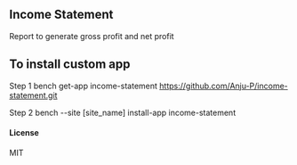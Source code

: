 ## Income Statement

Report to generate gross profit and net profit

## To install custom app

Step 1 
bench get-app income-statement https://github.com/Anju-P/income-statement.git

Step 2
bench --site [site_name] install-app income-statement

#### License

MIT
